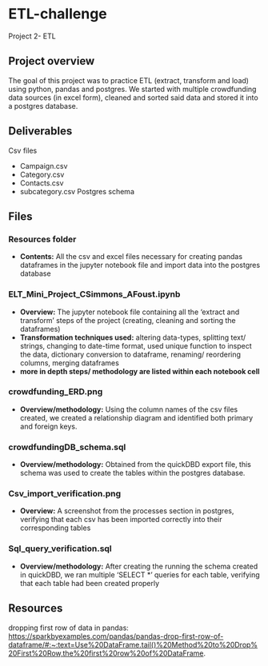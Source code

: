 # ETL-challenge
Project 2- ETL

## Project overview
The goal of this project was to practice ETL (extract, transform and load) using python, pandas and postgres. We started with multiple crowdfunding data sources (in excel form), cleaned and sorted said data and stored it into a postgres database. 

## Deliverables
Csv files
- Campaign.csv
- Category.csv
- Contacts.csv
- subcategory.csv
Postgres schema

## Files
### Resources folder
- **Contents:** All the csv and excel files necessary for creating pandas dataframes in the jupyter notebook file and import data into the postgres database

### ELT_Mini_Project_CSimmons_AFoust.ipynb
- **Overview:** The jupyter notebook file containing all the ‘extract and transform’ steps of the project (creating, cleaning and sorting the dataframes)
- **Transformation techniques used:** altering data-types, splitting text/ strings, changing to date-time format, used unique function to inspect the data, dictionary conversion to dataframe, renaming/ reordering columns, merging dataframes
- **more in depth steps/ methodology are listed within each notebook cell**

### crowdfunding_ERD.png 
- **Overview/methodology:** Using the column names of the csv files created, we created a relationship diagram and identified both primary and foreign keys.

### crowdfundingDB_schema.sql
- **Overview/methodology:** Obtained from the quickDBD export file, this schema was used to create the tables within the postgres database.

### Csv_import_verification.png
- **Overview:** A screenshot from the processes section in postgres, verifying that each csv has been imported correctly into their corresponding tables


### Sql_query_verification.sql
- **Overview/methodology:** After creating the running the schema created in quickDBD, we ran multiple ‘SELECT *’ queries for each table, verifying that each table had been created properly

## Resources
dropping first row of data in pandas: https://sparkbyexamples.com/pandas/pandas-drop-first-row-of-dataframe/#:~:text=Use%20DataFrame.tail()%20Method%20to%20Drop%20First%20Row,the%20first%20row%20of%20DataFrame.



